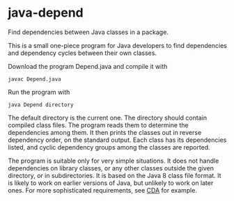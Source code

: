 # java-depend
Find dependencies between Java classes in a package.

This is a small one-piece program for Java developers to find dependencies and
dependency cycles between their own classes.

Download the program Depend.java and compile it with
```
javac Depend.java
```
Run the program with
```
java Depend directory
```
The default directory is the current one.  The directory should contain compiled
class files. The program reads them to determine the dependencies among them. It
then prints the classes out in reverse dependency order, on the standard output.
Each class has its dependencies listed, and cyclic dependency groups among the
classes are reported.

The program is suitable only for very simple situations.  It does not handle
dependencies on library classes, or any other classes outside the given
directory, or in subdirectories.  It is based on the Java 8 class file format.
It is likely to work on earlier versions of Java, but unlikely to work on later
ones.  For more sophisticated requirements, see
[CDA](http://www.dependency-analyzer.org/) for example.
